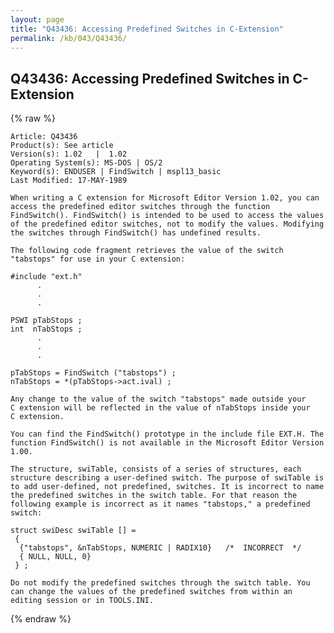 ```yaml
---
layout: page
title: "Q43436: Accessing Predefined Switches in C-Extension"
permalink: /kb/043/Q43436/
---
```


## Q43436: Accessing Predefined Switches in C-Extension

{% raw %}

	Article: Q43436
	Product(s): See article
	Version(s): 1.02   |  1.02
	Operating System(s): MS-DOS | OS/2
	Keyword(s): ENDUSER | FindSwitch | mspl13_basic
	Last Modified: 17-MAY-1989
	
	When writing a C extension for Microsoft Editor Version 1.02, you can
	access the predefined editor switches through the function
	FindSwitch(). FindSwitch() is intended to be used to access the values
	of the predefined editor switches, not to modify the values. Modifying
	the switches through FindSwitch() has undefined results.
	
	The following code fragment retrieves the value of the switch
	"tabstops" for use in your C extension:
	
	#include "ext.h"
	      .
	      .
	      .
	
	PSWI pTabStops ;
	int  nTabStops ;
	      .
	      .
	      .
	
	pTabStops = FindSwitch ("tabstops") ;
	nTabStops = *(pTabStops->act.ival) ;
	
	Any change to the value of the switch "tabstops" made outside your
	C extension will be reflected in the value of nTabStops inside your
	C extension.
	
	You can find the FindSwitch() prototype in the include file EXT.H. The
	function FindSwitch() is not available in the Microsoft Editor Version
	1.00.
	
	The structure, swiTable, consists of a series of structures, each
	structure describing a user-defined switch. The purpose of swiTable is
	to add user-defined, not predefined, switches. It is incorrect to name
	the predefined switches in the switch table. For that reason the
	following example is incorrect as it names "tabstops," a predefined
	switch:
	
	struct swiDesc swiTable [] =
	 {
	  {"tabstops", &nTabStops, NUMERIC | RADIX10}   /*  INCORRECT  */
	  { NULL, NULL, 0}
	 } ;
	
	Do not modify the predefined switches through the switch table. You
	can change the values of the predefined switches from within an
	editing session or in TOOLS.INI.

{% endraw %}
